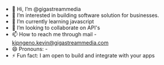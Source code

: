 - 👋 Hi, I’m @gigastreammedia
- 👀 I’m interested in building software solution for businesses.
- 🌱 I’m currently learning javascript 
- 💞️ I’m looking to collaborate on API's 
- 📫 How to reach me through mail - kipngeno.kevin@gigastreammedia.com
- 😄 Pronouns: -
- ⚡ Fun fact: I am open to build and integrate with your apps

<!---
gigastreammedia/gigastreammedia is a ✨ special ✨ repository because its `README.md` (this file) appears on your GitHub profile.
You can click the Preview link to take a look at your changes.
--->
